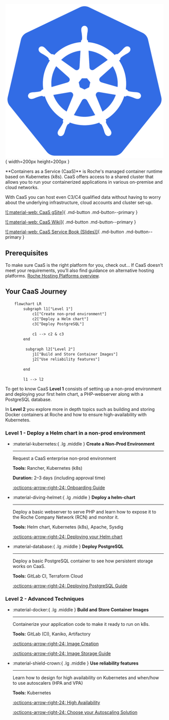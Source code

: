 <div class="grid" markdown>

![Kubernetes Logo - CaaS Platform](images/k8s_logo.png) { width=200px height=200px }

<div markdown>
**Containers as a Service (CaaS)** is Roche's managed container runtime based on Kubernetes (k8s). CaaS offers access to a shared cluster that allows you to run your containerized applications in various on-premise and cloud networks. 

With CaaS you can host even C3/C4 qualified data without having to worry about the underlying infrastructure, cloud accounts and cluster set-up. 
</div>


</div>
  
<div class="grid" markdown>

[![:material-web: CaaS gSite]](https://sites.google.com/roche.com/caas/home){ .md-button .md-button--primary }

[![:material-web: CaaS Wiki]](https://rochewiki.roche.com/confluence/display/CaaS/Caas+Product+Home){ .md-button .md-button--primary }

[![:material-web: CaaS Service Book (Slides)]](https://docs.google.com/presentation/d/19htyI7tii9bSHpvuM1n7Sppow_-XX9wqxK1PDhTMoNA){ .md-button .md-button--primary }

</div>

## Prerequisites

To make sure CaaS is the right platform for you, check out… If CaaS doesn’t meet your requirements, you’ll also find guidance on alternative hosting platforms. [Roche Hosting Platforms overview](../Technical_Recipes_By_Area/Hosting_Platform_Decision/Roche_Platforms_Overview/Platforms_Overview.md).

## Your CaaS Journey

```kroki-mermaid
    flowchart LR
        subgraph l1["Level 1"]
            c1["Create non-prod environment"]
            c2["Deploy a Helm chart"]
            c3["Deploy PostgreSQL"]
            
            c1 --> c2 & c3
        end

         subgraph l2["Level 2"]
            j1["Build and Store Container Images"]
            j2["Use reliability features"]
               
        end

        l1 --> l2
```

To get to know CaaS **Level 1** consists of setting up a non-prod environment and deploying your first helm chart, a PHP-webserver along with a PostgreSQL database. 

In **Level 2** you explore more in depth topics such as building and storing Docker containers at Roche and how to ensure high-availability with Kubernetes. 

### Level 1 - Deploy a Helm chart in a non-prod environment

<div class="grid cards" markdown>

-   :material-kubernetes:{ .lg .middle } __Create a Non-Prod Environment__

    ---

    Request a CaaS enterprise non-prod environment

    **Tools:** Rancher, Kubernetes (k8s)

    **Duration:** 2–3 days (including approval time)

    [:octicons-arrow-right-24: Onboarding Guide](../Technical_Recipes_By_Area/Hosting_Platfrom_Access/Request_CaaS_Project.md)

-   :material-diving-helmet:{ .lg .middle } __Deploy a helm-chart__

    ---

    Deploy a basic webserver to serve PHP and learn how to expose it to the Roche Company Network (RCN) and monitor it. 

     **Tools:** Helm chart, Kubernetes (k8s), Apache, Sysdig

    [:octicons-arrow-right-24: Deploying your Helm chart](../Technical_Recipes_By_Area/Development/CaaS/Helm_Deployment_Guide_CaaS.md)

-   :material-database:{ .lg .middle } __Deploy PostgreSQL__

    ---

    Deploy a basic PostgreSQL container to see how persistent storage works on CaaS.

    **Tools:** GitLab CI, Terraform Cloud

    [:octicons-arrow-right-24: Deploying PostgreSQL Guide](../Technical_Recipes_By_Area/Databases/CaaS/Helm_Postgres_Deployment_Guide_CaaS.md)

</div>

### Level 2 - Advanced Techniques

<div class="grid cards" markdown>

-   :material-docker:{ .lg .middle } __Build and Store Container Images__

    ---

    Containerize your application code to make it ready to run on k8s. 

    **Tools:** GitLab (CI), Kaniko, Artifactory

    [:octicons-arrow-right-24: Image Creation](../Technical_Recipes_By_Area/Images/CaaS/Create_Container_Images.md)

    [:octicons-arrow-right-24: Image Storage Guide](../Technical_Recipes_By_Area/Images/CaaS/Image_Registries.md)

-   :material-shield-crown:{ .lg .middle } __Use reliability features__

    ---

    Learn how to design for high availability on Kubernetes and when/how to use autoscalers (HPA and VPA) 

    **Tools:** Kubernetes

    [:octicons-arrow-right-24: High Availability](../Technical_Recipes_By_Area/Business_Continuity/CaaS/High_Availability_CaaS.md)

    [:octicons-arrow-right-24: Choose your Autoscaling Solution](../Technical_Recipes_By_Area/Business_Continuity/CaaS/Autoscaling_CaaS.md)

</div>
